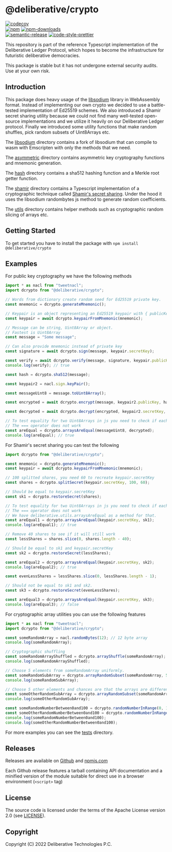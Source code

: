 # @deliberative/crypto

[![codecov][codecov-image]][codecov-url]
<br>
[![npm][npm-image]][npm-url]
[![npm-downloads][npm-downloads-image]][npm-url]
<br>
[![semantic-release][semantic-release-image]][semantic-release-url]
[![code-style-prettier][code-style-prettier-image]][code-style-prettier-url]

[codecov-image]: https://codecov.io/gh/deliberative/crypto/branch/master/graph/badge.svg
[codecov-url]: https://codecov.io/gh/deliberative/crypto
[npm-image]: https://img.shields.io/npm/v/deliberative.svg?style=flat
[npm-downloads-image]: https://img.shields.io/npm/dm/deliberative.svg?style=flat
[npm-url]: https://www.npmjs.com/package/@deliberative/crypto
[semantic-release-image]: https://img.shields.io/badge/%20%20%F0%9F%93%A6%F0%9F%9A%80-semantic--release-e10079.svg
[semantic-release-url]: https://github.com/semantic-release/semantic-release
[code-style-prettier-image]: https://img.shields.io/badge/code_style-prettier-ff69b4.svg?style=flat-square
[code-style-prettier-url]: https://github.com/prettier/prettier

This repository is part of the reference Typescript implementation of the Deliberative Ledger Protocol,
which hopes to become the infrastructure for futuristic deliberative democracies.

This package is stable but it has not undergone external security audits. Use at your own risk.

## Introduction

This package does heavy usage of the [libsodium](https://github.com/jedisct1/libsodium) library in WebAssembly format.
Instead of implementing our own crypto we decided to use a battle-tested implementation of Ed25519 schemes.
We also introduced a Shamir secret sharing utility because we could not find many well-tested open-source implementations
and we utilize it heavily on our Deliberative Ledger protocol.
Finally we introduced some utility functions that make random shuffles, pick random subsets of Uint8Arrays etc.

The [libsodium](https://github.com/deliberative/libsodium) directory contains a fork of libsodium that can compile to wasm
with Emscripten with only the methods that we need.

The [asymmetric](src/asymmetric) directory contains asymmetric key cryptography functions and mnemonic generation.

The [hash](src/hash) directory contains a sha512 hashing function and a Merkle root getter function.

The [shamir](src/shamir) directory contains a Typescript implementation of a cryptographic technique called [Shamir's secret
sharing](https://en.wikipedia.org/wiki/Shamir%27s_Secret_Sharing).
Under the hood it uses the libsodium randombytes js method to generate random coefficients.

The [utils](src/utils) directory contains helper methods such as cryptographic random slicing of arrays etc.

## Getting Started

To get started you have to install the package with
`npm install @deliberative/crypto`

## Examples

For public key cryptography we have the following methods

```typescript
import * as nacl from "tweetnacl";
import dcrypto from "@deliberative/crypto";

// Words from dictionary create random seed for Ed25519 private key.
const mnemonic = dcrypto.generateMnemonic();

// Keypair is an object representing an Ed25519 keypair with { publicKey: Uint8Array(32), secretKey: Uint8Array(64) }
const keypair = await dcrypto.keypairFromMnemonic(mnemonic);

// Message can be string, Uint8Array or object.
// Fastest is Uint8Array
const message = "Some message";

// Can also provide mnemonic instead of private key
const signature = await dcrypto.sign(message, keypair.secretKey);

const verify = await dcrypto.verify(message, signature, keypair.publicKey);
console.log(verify); // true

const hash = dcrypto.sha512(message);

const keypair2 = nacl.sign.keyPair();

const messageUint8 = message.toUint8Array();

const encrypted = await dcrypto.encrypt(message, keypair2.publicKey, hash);

const decrypted = await dcrypto.decrypt(encrypted, keypair2.secretKey, hash);

// To test equality for two Uint8Arrays in js you need to check if each of their elements are equal
// The === operator does not work
const areEqual = dcrypto.arraysAreEqual(messageUint8, decrypted);
console.log(areEqual); // true
```

For Shamir's secret sharing you can test the following

```typescript
import dcrypto from "@deliberative/crypto";

const mnemonic = dcrypto.generateMnemonic();
const keypair = await dcrypto.keypairFromMnemonic(mnemonic);

// 100 splitted shares, you need 60 to recreate keypair.secretKey
const shares = dcrypto.splitSecret(keypair.secretKey, 100, 60);

// Should be equal to keypair.secretKey
const sk1 = dcrypto.restoreSecret(shares);

// To test equality for two Uint8Arrays in js you need to check if each of their elements are equal
// The === operator does not work
// We have deliberative.utils.arraysAreEqual as a method for that.
const areEqual1 = dcrypto.arraysAreEqual(keypair.secretKey, sk1);
console.log(areEqual1); // true

// Remove 40 shares to see if it will still work
const lessShares = shares.slice(0, shares.length - 40);

// Should be equal to sk1 and keypair.secretKey
const sk2 = dcrypto.restoreSecret(lessShares);

const areEqual2 = dcrypto.arraysAreEqual(keypair.secretKey, sk2);
console.log(areEqual2); // true

const evenLessShares = lessShares.slice(0, lessShares.length - 1);

// Should not be equal to sk1 and sk2.
const sk3 = dcrypto.restoreSecret(evenLessShares);

const areEqual3 = dcrypto.arraysAreEqual(keypair.secretKey, sk3);
console.log(areEqual3); // false
```

For cryptographic array utilities you can use the following features

```typescript
import * as nacl from "tweetnacl";
import dcrypto from "@deliberative/crypto";

const someRandomArray = nacl.randomBytes(12); // 12 byte array
console.log(someRandomArray);

// Cryptographic shuffling
const someRandomArrayShuffled = dcrypto.arrayShuffle(someRandomArray);
console.log(someRandomArrayShuffled);

// Choose 5 elements from someRandomArray uniformly.
const someRandomSubArray = dcrypto.arrayRandomSubset(someRandomArray, 5); // 5 elements
console.log(someRandomSubArray);

// Choose 5 other elements and chances are that the arrays are different
const someOtherRandomSubArray = dcrypto.arrayRandomSubset(someRandomArray, 5);
console.log(someOtherRandomSubArray);

const someRandomNumberBetween0and100 = dcrypto.randomNumberInRange(0, 100);
const someOtherRandomNumberBetween0and100 = dcrypto.randomNumberInRange(0, 100);
console.log(someRandomNumberBetween0and100);
console.log(someOtherRandomNumberBetween0and100);
```

For more examples you can see the [tests](__tests__) directory.

## Releases

Releases are available on [Github](https://github.com/deliberative/crypto/releases)
and [npmjs.com](https://www.npmjs.com/package/@deliberative/crypto)

Each Github release features a tarball containing API documentation and a
minified version of the module suitable for direct use in a browser environment
(`<script>` tag)

## License

The source code is licensed under the terms of the Apache License version 2.0 (see [LICENSE](LICENSE)).

## Copyright

Copyright (C) 2022 Deliberative Technologies P.C.
